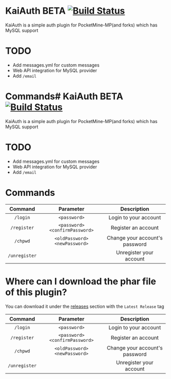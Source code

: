 # KaiAuth BETA [![Build Status](https://travis-ci.org/KairusDarkSeeker/KaiAuth.svg?branch=master)](https://travis-ci.org/KairusDarkSeeker/KaiAuth)
KaiAuth is a simple auth plugin for PocketMine-MP(and forks) which has MySQL support

# TODO
- Add messages.yml for custom messages
- Web API integration for MySQL provider
- Add `/email`

# Commands# KaiAuth BETA [![Build Status](https://travis-ci.org/KairusDarkSeeker/KaiAuth.svg?branch=master)](https://travis-ci.org/KairusDarkSeeker/KaiAuth)
KaiAuth is a simple auth plugin for PocketMine-MP(and forks) which has MySQL support

# TODO
- Add messages.yml for custom messages
- Web API integration for MySQL provider
- Add `/email`

# Commands

| Command | Parameter | Description |
| :-------: | :-------: | :-------: |
| `/login` | `<password>` | Login to your account |
| `/register` | `<password> <confirmPassword>` | Register an account |
| `/chpwd` | `<oldPassword> <newPassword>` | Change your account's password |
| `/unregister` |  | Unregister your account |

# Where can I download the phar file of this plugin?
You can download it under the [releases](https://github.com/KairusDarkSeeker/KaiAuth) section with the `Latest Release` tag

| Command | Parameter | Description |
| :-------: | :-------: | :-------: |
| `/login` | `<password>` | Login to your account |
| `/register` | `<password> <confirmPassword>` | Register an account |
| `/chpwd` | `<oldPassword> <newPassword>` | Change your account's password |
| `/unregister` |  | Unregister your account |
